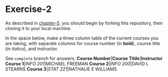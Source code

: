 # Exercise-2

As described in [chapter-5](https://info201-s17.github.io/book/introduction-to-git-and-github.html), you should begin by forking this repository, then cloning it to your local machine.

In the space below, make a three column table of the current courses you are taking, with separate columns for course number (in **bold**), course title (in _italics_), and instructor.

See `complete` branch for answers.
**Course Number**|**Course Titile**|**Instructor**
**Course 1**|_INFO 201_|MICHAEL FREEMAN
**Course 2**|_INFO 200_|DAVID L STEARNS
**Course 3**|_STAT 221_|NATHALIE E WILLIAMS
